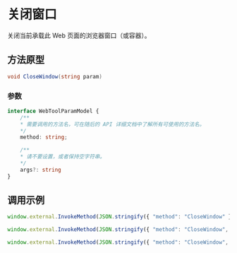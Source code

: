 # 关闭窗口


关闭当前承载此 Web 页面的浏览器窗口（或容器）。

## 方法原型

```csharp
void CloseWindow(string param)
```

### 参数

```ts
interface WebToolParamModel {
    /**
    * 需要调用的方法名，可在随后的 API 详细文档中了解所有可使用的方法名。
    */
    method: string;

    /**
    * 请不要设置，或者保持空字符串。
    */
    args?: string
}
```

## 调用示例

```ts
window.external.InvokeMethod(JSON.stringify({ "method": "CloseWindow" }))
```

```ts
window.external.InvokeMethod(JSON.stringify({ "method": "CloseWindow", "args": "" }))
```


```ts
window.external.InvokeMethod(JSON.stringify({ "method": "CloseWindow", "args": "{}" }))
```
